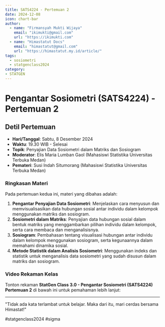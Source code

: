 ```yaml
--- 
title: SATS4224 - Pertemuan 2
date: 2024-12-08
icon: chart-bar
author:
  - name: "Firmansyah Mukti Wijaya"
    email: "ikimukti@gmail.com"
    url: "https://ikimukti.com"
  - name: "Himastatut Docs"
    email: "himastatut@gmail.com"
    url: "https://himastatut.my.id/article/"
tags:
  - sosiometri
  - statgenclass2024
category: 
- STATGEN
--- 
```


# Pengantar Sosiometri (SATS4224) - Pertemuan 2

## Detil Pertemuan

- **Hari/Tanggal**: Sabtu, 8 Desember 2024  
- **Waktu**: 19.30 WIB - Selesai  
- **Topik**: Penyajian Data Sosiometri dalam Matriks dan Sosiogram  
- **Moderator**: Elis Maria Lumban Gaol (Mahasiswi Statistika Universitas Terbuka Medan)  
- **Pemateri**: Susi Indah Situmorang (Mahasiswi Statistika Universitas Terbuka Medan)

### Ringkasan Materi
Pada pertemuan kedua ini, materi yang dibahas adalah:
1. **Pengantar Penyajian Data Sosiometri**: Menjelaskan cara menyusun dan memvisualisasikan data hubungan sosial antar individu dalam kelompok menggunakan matriks dan sosiogram.
2. **Sosiometri dalam Matriks**: Penyajian data hubungan sosial dalam bentuk matriks yang menggambarkan pilihan individu dalam kelompok, serta cara membaca dan menganalisisnya.
3. **Sosiogram**: Pembahasan tentang visualisasi hubungan antar individu dalam kelompok menggunakan sosiogram, serta kegunaannya dalam memahami dinamika sosial.
4. **Metode Statistik dalam Analisis Sosiometri**: Menggunakan indeks dan statistik untuk menganalisis data sosiometri yang sudah disusun dalam matriks dan sosiogram.

### Video Rekaman Kelas
Tonton rekaman **StatGen Class 3.0 - Pengantar Sosiometri (SATS4224) Pertemuan 2** di bawah ini untuk pemahaman lebih lanjut:

<VidStack  
  src="https://www.youtube.com/watch?v=m9fWa9Lbe9g&t=1s"  
  title="StatGen Class 3.0 - Pengantar Sosiometri (SATS4224) Pertemuan 2"
/>

--- 

"Tidak ada kata terlambat untuk belajar. Maka dari itu, mari cerdas bersama Himastat!"

#statgenclass2024 #sigma


<GitContributors />
<GitChangelog />